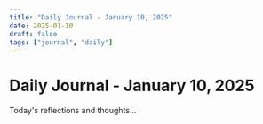 ```yaml
---
title: "Daily Journal - January 10, 2025"
date: 2025-01-10
draft: false
tags: ["journal", "daily"]
---
```


# Daily Journal - January 10, 2025

Today's reflections and thoughts...
